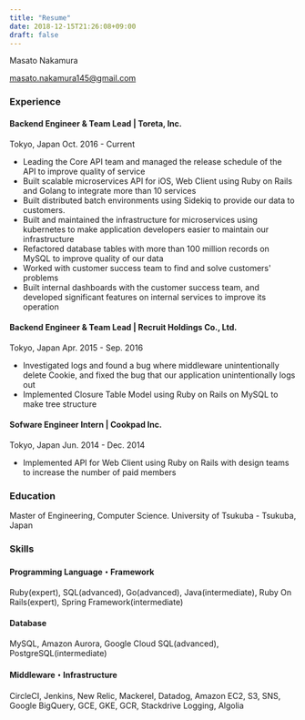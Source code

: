 ```yaml
---
title: "Resume"
date: 2018-12-15T21:26:08+09:00
draft: false
---
```


Masato Nakamura

masato.nakamura145@gmail.com

### Experience

#### Backend Engineer & Team Lead | Toreta, Inc.
Tokyo, Japan Oct. 2016 - Current

* Leading the Core API team and managed the release schedule of the API to improve quality of service
* Built scalable microservices API for iOS, Web Client using Ruby on Rails and Golang to integrate more than 10 services
* Built distributed batch environments using Sidekiq to provide our data to customers.
* Built and maintained the infrastructure for microservices using kubernetes to make application developers easier to maintain our infrastructure
* Refactored database tables with more than 100 million records on MySQL to improve quality of our data
* Worked with customer success team to find and solve customers' problems
* Built internal dashboards with the customer success team, and developed significant features on internal services to improve its operation

#### Backend Engineer & Team Lead | Recruit Holdings Co., Ltd.
Tokyo, Japan Apr. 2015 - Sep. 2016

* Investigated logs and found a bug where middleware unintentionally delete Cookie, and fixed the bug that our application unintentionally logs out
* Implemented Closure Table Model using Ruby on Rails on MySQL to make tree structure

#### Sofware Engineer Intern | Cookpad Inc.
Tokyo, Japan Jun. 2014 - Dec. 2014

* Implemented API for Web Client using Ruby on Rails with design teams to increase the number of paid members

### Education
Master of Engineering, Computer Science. University of Tsukuba - Tsukuba, Japan

### Skills

#### Programming Language・Framework
Ruby(expert), SQL(advanced), Go(advanced), Java(intermediate), Ruby On Rails(expert), Spring Framework(intermediate)

#### Database
MySQL, Amazon Aurora, Google Cloud SQL(advanced), PostgreSQL(intermediate)

#### Middleware・Infrastructure
CircleCI, Jenkins, New Relic, Mackerel, Datadog, Amazon EC2, S3, SNS, Google BigQuery, GCE, GKE, GCR, Stackdrive Logging, Algolia
